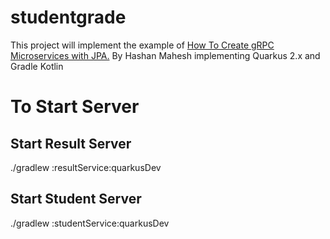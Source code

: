 # studentgrade
This project will implement the example of [How To Create gRPC Microservices with JPA.](https://medium.com/geekculture/how-to-create-grpc-microservices-with-jpa-b3e804b4d91e) By Hashan Mahesh implementing Quarkus 2.x and Gradle Kotlin 

# To Start Server 
## Start Result Server
./gradlew :resultService:quarkusDev
## Start Student Server
./gradlew :studentService:quarkusDev